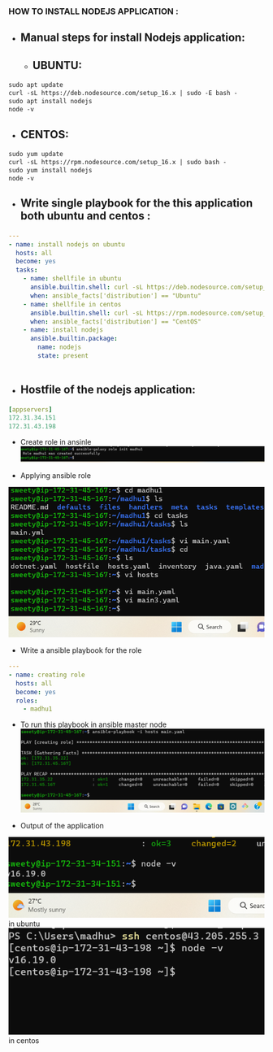 ### HOW TO INSTALL NODEJS APPLICATION :

* Manual steps for install Nodejs application:
  ------------------------------------------- 
   * UBUNTU:
     ------- 
```
sudo apt update
curl -sL https://deb.nodesource.com/setup_16.x | sudo -E bash -
sudo apt install nodejs
node -v

```
   * CENTOS:
     -------
```
sudo yum update
curl -sL https://rpm.nodesource.com/setup_16.x | sudo bash -
sudo yum install nodejs
node -v

```
* Write single playbook for the this application both ubuntu and centos :
  ---------------------------------------------------------------------
```yaml
---
- name: install nodejs on ubuntu
  hosts: all
  become: yes
  tasks:
    - name: shellfile in ubuntu
      ansible.builtin.shell: curl -sL https://deb.nodesource.com/setup_16.x | sudo -E bash - 
      when: ansible_facts['distribution'] == "Ubuntu"
    - name: shellfile in centos
      ansible.builtin.shell: curl -sL https://rpm.nodesource.com/setup_16.x | sudo bash -
      when: ansible_facts['distribution'] == "CentOS"
    - name: install nodejs 
      ansible.builtin.package:
        name: nodejs
        state: present
    

```
* Hostfile of the nodejs application:
  ------------------------------------
```yaml
[appservers]
172.31.34.151
172.31.43.198  

```
* Create role in ansinle
![Preview](./images/node1.png)

* Applying ansible role

![Preview](./images/node2.png)

* Write a ansible playbook for the role
```yaml
---
- name: creating role
  hosts: all
  become: yes
  roles:
    - madhu1
```
* To run this playbook in ansible master node
![Preview](./images/node3.png)

* Output of the application

![Preview](./images/node4.png) in ubuntu
![Preview](./images/node5.png) in centos 
    

   
  
  

 




  

 




